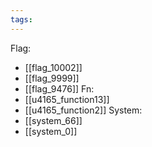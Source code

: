 ```yaml
---
tags:
---
```

Flag:
- [[flag_10002]]
- [[flag_9999]]
- [[flag_9476]]
Fn:
- [[u4165_function13]]
- [[u4165_function2]]
System:
- [[system_66]]
- [[system_0]]
